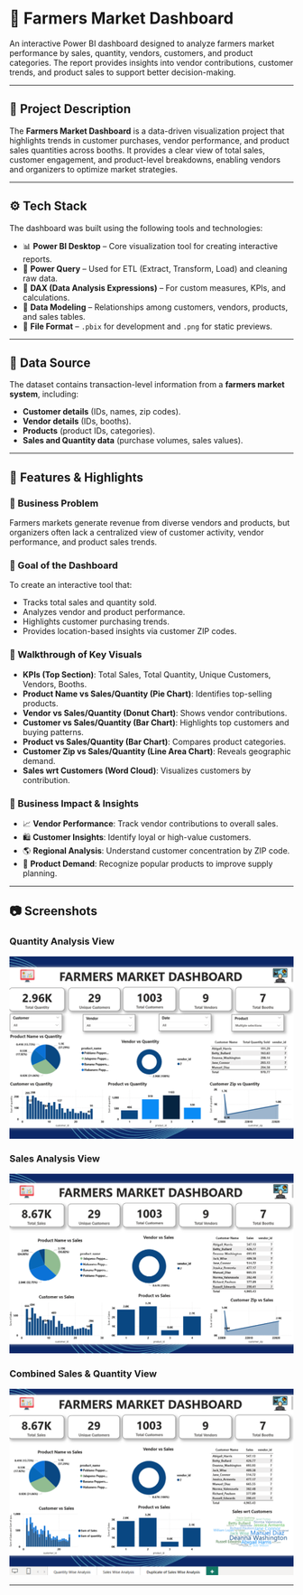 # 🥕 Farmers Market Dashboard  

An interactive Power BI dashboard designed to analyze farmers market performance by sales, quantity, vendors, customers, and product categories. The report provides insights into vendor contributions, customer trends, and product sales to support better decision-making.  

---

## 📌 Project Description  
The **Farmers Market Dashboard** is a data-driven visualization project that highlights trends in customer purchases, vendor performance, and product sales quantities across booths. It provides a clear view of total sales, customer engagement, and product-level breakdowns, enabling vendors and organizers to optimize market strategies.  

---

## ⚙️ Tech Stack  
The dashboard was built using the following tools and technologies:  
- 📊 **Power BI Desktop** – Core visualization tool for creating interactive reports.  
- 📂 **Power Query** – Used for ETL (Extract, Transform, Load) and cleaning raw data.  
- 🧠 **DAX (Data Analysis Expressions)** – For custom measures, KPIs, and calculations.  
- 📝 **Data Modeling** – Relationships among customers, vendors, products, and sales tables.  
- 📁 **File Format** – `.pbix` for development and `.png` for static previews.  

---

## 📑 Data Source  
The dataset contains transaction-level information from a **farmers market system**, including:  
- **Customer details** (IDs, names, zip codes).  
- **Vendor details** (IDs, booths).  
- **Products** (product IDs, categories).  
- **Sales and Quantity data** (purchase volumes, sales values).  

---

## 🚀 Features & Highlights  

### 🔹 Business Problem  
Farmers markets generate revenue from diverse vendors and products, but organizers often lack a centralized view of customer activity, vendor performance, and product sales trends.  

### 🔹 Goal of the Dashboard  
To create an interactive tool that:  
- Tracks total sales and quantity sold.  
- Analyzes vendor and product performance.  
- Highlights customer purchasing trends.  
- Provides location-based insights via customer ZIP codes.  

### 🔹 Walkthrough of Key Visuals  
- **KPIs (Top Section)**: Total Sales, Total Quantity, Unique Customers, Vendors, Booths.  
- **Product Name vs Sales/Quantity (Pie Chart)**: Identifies top-selling products.  
- **Vendor vs Sales/Quantity (Donut Chart)**: Shows vendor contributions.  
- **Customer vs Sales/Quantity (Bar Chart)**: Highlights top customers and buying patterns.  
- **Product vs Sales/Quantity (Bar Chart)**: Compares product categories.  
- **Customer Zip vs Sales/Quantity (Line Area Chart)**: Reveals geographic demand.  
- **Sales wrt Customers (Word Cloud)**: Visualizes customers by contribution.  

### 🔹 Business Impact & Insights  
- 📈 **Vendor Performance**: Track vendor contributions to overall sales.  
- 🛍️ **Customer Insights**: Identify loyal or high-value customers.  
- 🌎 **Regional Analysis**: Understand customer concentration by ZIP code.  
- 🍎 **Product Demand**: Recognize popular products to improve supply planning.  

---

## 📷 Screenshots  

### Quantity Analysis View  
![Quantity Dashboard](./screenshots/Farmer-market-Dashboard(1).png)  

### Sales Analysis View  
![Sales Dashboard](./screenshots/Farmer-market-Dashboard(2).png)  

### Combined Sales & Quantity View  
![Combined Dashboard](./screenshots/Farmer-market-Dashboard(3).png)  

---
